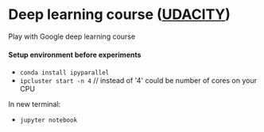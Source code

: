 # Deep learning course ([UDACITY](https://classroom.udacity.com/courses/ud730))
Play with Google  deep learning course

#### Setup environment before experiments

- `conda install ipyparallel`
- `ipcluster start -n 4` // instead of '4' could be number of cores on your CPU

In new terminal:

- `jupyter notebook`
